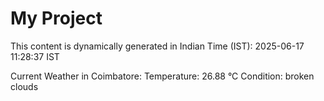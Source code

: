 # My Project

This content is dynamically generated in Indian Time (IST): 2025-06-17 11:28:37 IST


Current Weather in Coimbatore:
Temperature: 26.88 °C
Condition: broken clouds
